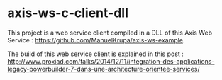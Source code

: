 axis-ws-c-client-dll
====================

This project is a web service client compiled in a DLL of this Axis Web Service : https://github.com/ManuelKrupa/axis-ws-example.

The build of this web service client is explained in this post : http://www.proxiad.com/talks/2014/12/11/integration-des-applications-legacy-powerbuilder-7-dans-une-architecture-orientee-services/


